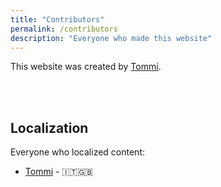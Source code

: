 ```yaml
---
title: "Contributors"
permalink: /contributors
description: "Everyone who made this website"
---
```

This website was created by [Tommi](https://tommi.space "Tommi's personal website").

<br>
<br>

## Localization

Everyone who localized content:

- [Tommi](https://tommi.space "Tommi's personal website") - 🇮🇹🇬🇧